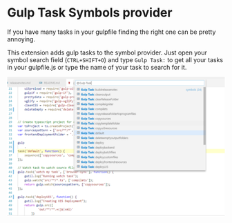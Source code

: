 # Gulp Task Symbols provider

If you have many tasks in your gulpfile finding the right one can be pretty annoying.

This extension adds gulp tasks to the symbol provider. Just open your symbol search field (`CTRL+SHIFT+O`) and type `Gulp Task:` to get all your tasks in your gulpfile.js or type the name of your task to search for it.

![Gulp symbol provider demo](gulpsymbolproviderdemo.png)